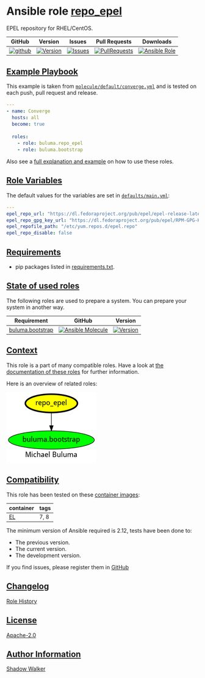 # Ansible role [repo_epel](https://galaxy.ansible.com/ui/standalone/roles/buluma/repo_epel/documentation)

EPEL repository for RHEL/CentOS.

|GitHub|Version|Issues|Pull Requests|Downloads|
|------|-------|------|-------------|---------|
|[![github](https://github.com/buluma/ansible-role-repo_epel/actions/workflows/molecule.yml/badge.svg)](https://github.com/buluma/ansible-role-repo_epel/actions/workflows/molecule.yml)|[![Version](https://img.shields.io/github/release/buluma/ansible-role-repo_epel.svg)](https://github.com/buluma/ansible-role-repo_epel/releases/)|[![Issues](https://img.shields.io/github/issues/buluma/ansible-role-repo_epel.svg)](https://github.com/buluma/ansible-role-repo_epel/issues/)|[![PullRequests](https://img.shields.io/github/issues-pr-closed-raw/buluma/ansible-role-repo_epel.svg)](https://github.com/buluma/ansible-role-repo_epel/pulls/)|[![Ansible Role](https://img.shields.io/ansible/role/d/buluma/repo_epel)](https://galaxy.ansible.com/ui/standalone/roles/buluma/repo_epel/documentation)|

## [Example Playbook](#example-playbook)

This example is taken from [`molecule/default/converge.yml`](https://github.com/buluma/ansible-role-repo_epel/blob/master/molecule/default/converge.yml) and is tested on each push, pull request and release.

```yaml
---
- name: Converge
  hosts: all
  become: true

  roles:
    - role: buluma.repo_epel
    - role: buluma.bootstrap
```

Also see a [full explanation and example](https://buluma.github.io/how-to-use-these-roles.html) on how to use these roles.

## [Role Variables](#role-variables)

The default values for the variables are set in [`defaults/main.yml`](https://github.com/buluma/ansible-role-repo_epel/blob/master/defaults/main.yml):

```yaml
---
epel_repo_url: "https://dl.fedoraproject.org/pub/epel/epel-release-latest-{{ ansible_distribution_major_version }}.noarch.rpm"
epel_repo_gpg_key_url: "https://dl.fedoraproject.org/pub/epel/RPM-GPG-KEY-EPEL-{{ ansible_distribution_major_version }}"
epel_repofile_path: "/etc/yum.repos.d/epel.repo"
epel_repo_disable: false
```

## [Requirements](#requirements)

- pip packages listed in [requirements.txt](https://github.com/buluma/ansible-role-repo_epel/blob/master/requirements.txt).

## [State of used roles](#state-of-used-roles)

The following roles are used to prepare a system. You can prepare your system in another way.

| Requirement | GitHub | Version |
|-------------|--------|--------|
|[buluma.bootstrap](https://galaxy.ansible.com/buluma/bootstrap)|[![Ansible Molecule](https://github.com/buluma/ansible-role-bootstrap/actions/workflows/molecule.yml/badge.svg)](https://github.com/buluma/ansible-role-bootstrap/actions/workflows/molecule.yml)|[![Version](https://img.shields.io/github/release/buluma/ansible-role-bootstrap.svg)](https://github.com/shadowwalker/ansible-role-bootstrap)|

## [Context](#context)

This role is a part of many compatible roles. Have a look at [the documentation of these roles](https://buluma.github.io/) for further information.

Here is an overview of related roles:

![dependencies](https://raw.githubusercontent.com/buluma/ansible-role-repo_epel/png/requirements.png "Dependencies")

## [Compatibility](#compatibility)

This role has been tested on these [container images](https://hub.docker.com/u/buluma):

|container|tags|
|---------|----|
|[EL](https://hub.docker.com/r/buluma/enterpriselinux)|7, 8|

The minimum version of Ansible required is 2.12, tests have been done to:

- The previous version.
- The current version.
- The development version.

If you find issues, please register them in [GitHub](https://github.com/buluma/ansible-role-repo_epel/issues)

## [Changelog](#changelog)

[Role History](https://github.com/buluma/ansible-role-repo_epel/blob/master/CHANGELOG.md)

## [License](#license)

[Apache-2.0](https://github.com/buluma/ansible-role-repo_epel/blob/master/LICENSE)

## [Author Information](#author-information)

[Shadow Walker](https://buluma.github.io/)

